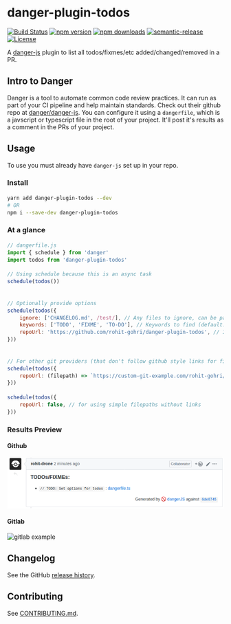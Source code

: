# danger-plugin-todos

[![Build Status](https://github.com/rohit-gohri/danger-plugin-todos/workflows/Build/badge.svg?branch=master)](https://github.com/rohit-gohri/danger-plugin-todos/actions?query=branch%3Amaster)
[![npm version](https://img.shields.io/npm/v/danger-plugin-todos)](https://www.npmjs.com/package/danger-plugin-todos)
[![npm downloads](https://img.shields.io/npm/dm/danger-plugin-todos)](https://www.npmjs.com/package/danger-plugin-todos)
[![semantic-release](https://img.shields.io/badge/%20%20%F0%9F%93%A6%F0%9F%9A%80-semantic--release-e10079.svg)](https://github.com/semantic-release/semantic-release)
[![License](https://img.shields.io/github/license/rohit-gohri/danger-plugin-todos)](https://github.com/rohit-gohri/danger-plugin-todos/blob/master/LICENSE.md)

A [danger-js](https://danger.systems/js/) plugin to list all todos/fixmes/etc added/changed/removed in a PR.

## Intro to Danger

Danger is a tool to automate common code review practices. It can run as part of your CI pipeline and help maintain standards. Check out their github repo at [danger/danger-js](https://github.com/danger/danger-js). You can configure it using a `dangerfile`, which is a javscript or typescript file in the root of your project. It'll post it's results as a comment in the PRs of your project.

## Usage

To use you must already have `danger-js` set up in your repo. 

### Install

```sh
yarn add danger-plugin-todos --dev
# OR
npm i --save-dev danger-plugin-todos
```

### At a glance

```js
// dangerfile.js
import { schedule } from 'danger'
import todos from 'danger-plugin-todos'

// Using schedule because this is an async task
schedule(todos())


// Optionally provide options
schedule(todos({
    ignore: ['CHANGELOG.md', /test/], // Any files to ignore, can be part of filename or regex pattern to match (default: [])
    keywords: ['TODO', 'FIXME', 'TO-DO'], // Keywords to find (default: ['TODO', 'FIXME'])
    repoUrl: 'https://github.com/rohit-gohri/danger-plugin-todos', // If using github provide the repo url (default: true - tries to pick from package.json -> repository.url)
}))


// For other git providers (that don't follow github style links for files) provide a custom function to turn filepaths into links for the specific commit
schedule(todos({
    repoUrl: (filepath) => `https://custom-git-example.com/rohit-gohri/danger-plugin-todos/tree/${danger.git.commits[0].sha}/${filepath}`,
}))

schedule(todos({
    repoUrl: false, // for using simple filepaths without links
}))
```

### Results Preview

#### Github

![github example](./github-example.png)

#### Gitlab

![gitlab example](./gitlab-example.png)

## Changelog

See the GitHub [release history](https://github.com/rohit-gohri/danger-plugin-todos/releases).

## Contributing

See [CONTRIBUTING.md](CONTRIBUTING.md).
